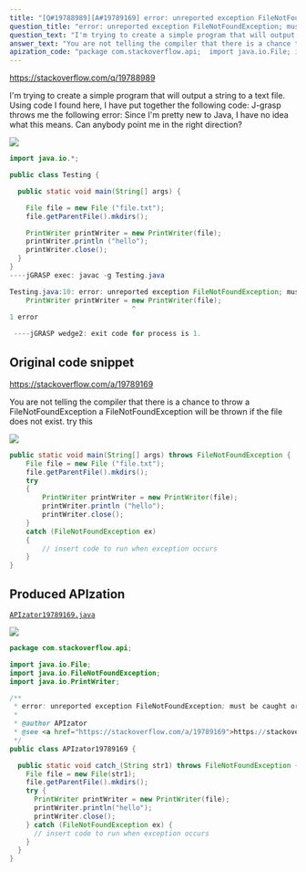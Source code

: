 ```yaml
---
title: "[Q#19788989][A#19789169] error: unreported exception FileNotFoundException; must be caught or declared to be thrown"
question_title: "error: unreported exception FileNotFoundException; must be caught or declared to be thrown"
question_text: "I'm trying to create a simple program that will output a string to a text file. Using code I found here, I have put together the following code: J-grasp throws me the following error: Since I'm pretty new to Java, I have no idea what this means. Can anybody point me in the right direction?"
answer_text: "You are not telling the compiler that there is a chance to throw a FileNotFoundException  a FileNotFoundException will be thrown if the file does not exist. try this"
apization_code: "package com.stackoverflow.api;  import java.io.File; import java.io.FileNotFoundException; import java.io.PrintWriter;  /**  * error: unreported exception FileNotFoundException; must be caught or declared to be thrown  *  * @author APIzator  * @see <a href=\"https://stackoverflow.com/a/19789169\">https://stackoverflow.com/a/19789169</a>  */ public class APIzator19789169 {    public static void catch_(String str1) throws FileNotFoundException {     File file = new File(str1);     file.getParentFile().mkdirs();     try {       PrintWriter printWriter = new PrintWriter(file);       printWriter.println(\"hello\");       printWriter.close();     } catch (FileNotFoundException ex) {       // insert code to run when exception occurs     }   } }"
---
```


https://stackoverflow.com/q/19788989

I&#x27;m trying to create a simple program that will output a string to a text file. Using code I found here, I have put together the following code:
J-grasp throws me the following error:
Since I&#x27;m pretty new to Java, I have no idea what this means. Can anybody point me in the right direction?


<div class="code-logo"><img src="/stackoverflow.png" /></div>

```java
import java.io.*;

public class Testing {

  public static void main(String[] args) {

    File file = new File ("file.txt");
    file.getParentFile().mkdirs();

    PrintWriter printWriter = new PrintWriter(file);
    printWriter.println ("hello");
    printWriter.close();       
  }
}
----jGRASP exec: javac -g Testing.java

Testing.java:10: error: unreported exception FileNotFoundException; must be caught or declared to be thrown
    PrintWriter printWriter = new PrintWriter(file);
                              ^
1 error

 ----jGRASP wedge2: exit code for process is 1.
```


## Original code snippet

https://stackoverflow.com/a/19789169

You are not telling the compiler that there is a chance to throw a FileNotFoundException 
a FileNotFoundException will be thrown if the file does not exist.
try this

<div class="code-logo"><img src="/stackoverflow.png" /></div>

```java
public static void main(String[] args) throws FileNotFoundException {
    File file = new File ("file.txt");
    file.getParentFile().mkdirs();
    try
    {
        PrintWriter printWriter = new PrintWriter(file);
        printWriter.println ("hello");
        printWriter.close();       
    }
    catch (FileNotFoundException ex)  
    {
        // insert code to run when exception occurs
    }
}
```

## Produced APIzation

[`APIzator19789169.java`](https://github.com/pasqualesalza/apization/raw/main/data/search/APIzator19789169.java)

<div class="code-logo"><img src="/apizator.png" /></div>

```java
package com.stackoverflow.api;

import java.io.File;
import java.io.FileNotFoundException;
import java.io.PrintWriter;

/**
 * error: unreported exception FileNotFoundException; must be caught or declared to be thrown
 *
 * @author APIzator
 * @see <a href="https://stackoverflow.com/a/19789169">https://stackoverflow.com/a/19789169</a>
 */
public class APIzator19789169 {

  public static void catch_(String str1) throws FileNotFoundException {
    File file = new File(str1);
    file.getParentFile().mkdirs();
    try {
      PrintWriter printWriter = new PrintWriter(file);
      printWriter.println("hello");
      printWriter.close();
    } catch (FileNotFoundException ex) {
      // insert code to run when exception occurs
    }
  }
}

```